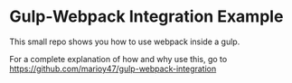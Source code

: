 # Gulp-Webpack Integration Example

This small repo shows you how to use webpack inside a gulp.

For a complete explanation of how and why use this, go to https://github.com/marioy47/gulp-webpack-integration
